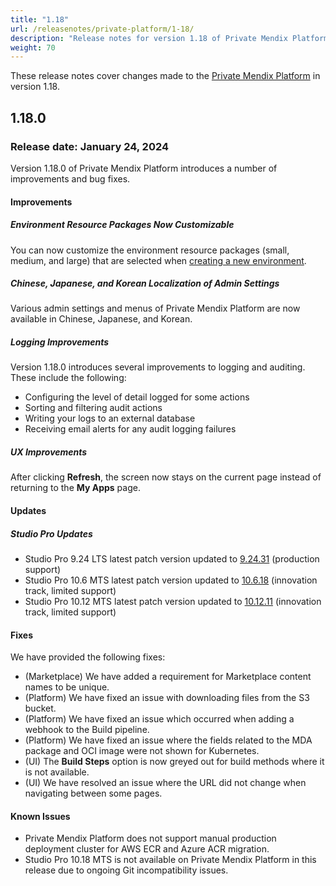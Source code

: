 ```yaml
---
title: "1.18"
url: /releasenotes/private-platform/1-18/
description: "Release notes for version 1.18 of Private Mendix Platform"
weight: 70
---
```


These release notes cover changes made to the [Private Mendix Platform](/private-mendix-platform/) in version 1.18.

## 1.18.0

### Release date: January 24, 2024

Version 1.18.0 of Private Mendix Platform introduces a number of improvements and bug fixes.

#### Improvements

##### Environment Resource Packages Now Customizable

You can now customize the environment resource packages (small, medium, and large) that are selected when [creating a new environment](/developerportal/deploy/private-cloud-deploy/#create-environment).

##### Chinese, Japanese, and Korean Localization of Admin Settings

Various admin settings and menus of Private Mendix Platform are now available in Chinese, Japanese, and Korean.

##### Logging Improvements

Version 1.18.0 introduces several improvements to logging and auditing. These include the following:

* Configuring the level of detail logged for some actions
* Sorting and filtering audit actions
* Writing your logs to an external database
* Receiving email alerts for any audit logging failures

##### UX Improvements

After clicking **Refresh**, the screen now stays on the current page instead of returning to the **My Apps** page.

#### Updates

##### Studio Pro Updates

* Studio Pro 9.24 LTS latest patch version updated to [9.24.31](/releasenotes/studio-pro/9.24/#92431) (production support)
* Studio Pro 10.6 MTS latest patch version updated to [10.6.18](/releasenotes/studio-pro/10.6/#10618) (innovation track, limited support)
* Studio Pro 10.12 MTS latest patch version updated to [10.12.11](/releasenotes/studio-pro/10.12/#101211) (innovation track, limited support)

#### Fixes

We have provided the following fixes:

* (Marketplace) We have added a requirement for Marketplace content names to be unique.
* (Platform) We have fixed an issue with downloading files from the S3 bucket.
* (Platform) We have fixed an issue which occurred when adding a webhook to the Build pipeline.
* (Platform) We have fixed an issue where the fields related to the MDA package and OCI image were not shown for Kubernetes.
* (UI) The **Build Steps** option is now greyed out for build methods where it is not available.
* (UI) We have resolved an issue where the URL did not change when navigating between some pages.

#### Known Issues

* Private Mendix Platform does not support manual production deployment cluster for AWS ECR and Azure ACR migration.
* Studio Pro 10.18 MTS is not available on Private Mendix Platform in this release due to ongoing Git incompatibility issues.